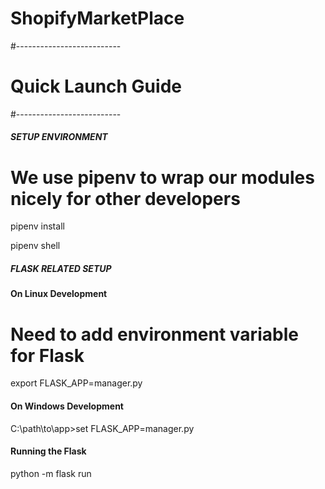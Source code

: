 # ShopifyMarketPlace

#--------------------------
#   Quick Launch Guide
#--------------------------

##### SETUP ENVIRONMENT

# We use pipenv to wrap our modules nicely for other developers

pipenv install

pipenv shell


##### FLASK RELATED SETUP

#### On Linux Development

# Need to add environment variable for Flask
export FLASK_APP=manager.py

#### On Windows Development
C:\path\to\app>set FLASK_APP=manager.py

#### Running the Flask
python -m flask run
